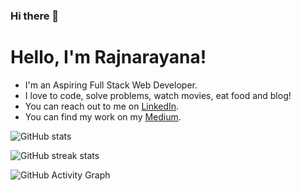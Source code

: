 ### Hi there 👋

# Hello, I'm Rajnarayana!

<ul>
  
<li> I'm an Aspiring Full Stack Web Developer.</li>
<li>I love to code, solve problems, watch movies, eat food and blog!</li>
<li> You can reach out to me on <a href="https://www.linkedin.com/in/rajnarayana-dasari-63b245118/" rel="nofollow">LinkedIn</a>.</li>
<li>You can find my work on my <a href="https://medium.com/@drajnaryana" rel="nofollow">Medium</a>.
</ul>




![GitHub stats](https://github-readme-stats.vercel.app/api?username=drajnarayana&show_icons=true)

![GitHub streak stats](https://github-readme-streak-stats.herokuapp.com/?user=drajnarayana)

![GitHub Activity Graph](https://activity-graph.herokuapp.com/graph?username=drajnarayana)
<!--
**drajnarayana/drajnarayana** is a ✨ _special_ ✨ repository because its `README.md` (this file) appears on your GitHub profile.

Here are some ideas to get you started:

- 🔭 I’m currently working on ...
- 🌱 I’m currently learning ...
- 👯 I’m looking to collaborate on ...
- 🤔 I’m looking for help with ...
- 💬 Ask me about ...
- 📫 How to reach me: ...
- 😄 Pronouns: ...
- ⚡ Fun fact: ...
-->

